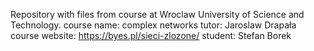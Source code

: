 Repository with files from course at Wroclaw University of Science and Technology.
course name: complex networks
tutor: Jaroslaw Drapała
course website: https://byes.pl/sieci-zlozone/
student: Stefan Borek

